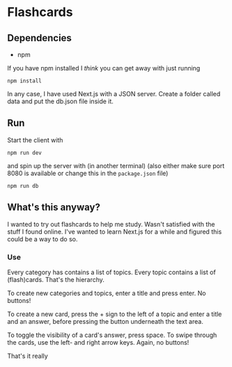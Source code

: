 # Flashcards

## Dependencies

- npm

If you have npm installed I _think_ you can get away with just running

```
npm install
```

In any case, I have used Next.js with a JSON server. Create a folder called data and put the db.json file inside it.

## Run

Start the client with

```
npm run dev
```

and spin up the server with (in another terminal) (also either make sure port 8080 is available or change this in the `package.json` file)

```
npm run db
```

## What's this anyway?

I wanted to try out flashcards to help me study. Wasn't satisfied with the stuff I found online. I've wanted to learn Next.js for a while and figured this could be a way to do so.

### Use

Every category has contains a list of topics. Every topic contains a list of (flash)cards. That's the hierarchy.

To create new categories and topics, enter a title and press enter. No buttons!

To create a new card, press the + sign to the left of a topic and enter a title and an answer, before pressing the button underneath the text area.

To toggle the visibility of a card's answer, press space. To swipe through the cards, use the left- and right arrow keys. Again, no buttons!

That's it really
